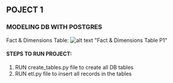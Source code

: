 ## POJECT 1
### MODELING DB WITH POSTGRES

Fact & Dimensions Table:
![alt text](https://www.lucidchart.com/publicSegments/view/18f92e71-d445-47cd-bf78-1dc7b658a0d1/image.png) "Fact & Dimensions Table P1"

#### STEPS TO RUN PROJECT:
1. RUN create_tables.py file to create all DB tables
2. RUN etl.py file to insert all records in the tables

